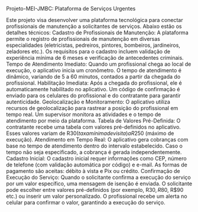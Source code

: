 Projeto-MEI-JMBC: Plataforma de Serviços Urgentes

Este projeto visa desenvolver uma plataforma tecnológica para conectar profissionais de manutenção a solicitantes de serviços. Abaixo estão os detalhes técnicos:
Cadastro de Profissionais de Manutenção:
A plataforma permite o registro de profissionais de manutenção em diversas especialidades (eletricistas, pedreiros, pintores, bombeiros, jardineiros, zeladores etc.).
Os requisitos para o cadastro incluem validação de experiência mínima de 6 meses e verificação de antecedentes criminais.
Tempo de Atendimento Imediato:
Quando um profissional chega ao local de execução, o aplicativo inicia um cronômetro.
O tempo de atendimento é dinâmico, variando de 5 a 60 minutos, contados a partir da chegada do profissional.
Habilitação Imediata:
Após a chegada do profissional, ele é automaticamente habilitado no aplicativo.
Um código de confirmação é enviado para os celulares do profissional e do contratante para garantir autenticidade.
Geolocalização e Monitoramento:
O aplicativo utiliza recursos de geolocalização para rastrear a posição do profissional em tempo real.
Um supervisor monitora as atividades e o tempo de atendimento por meio da plataforma.
Tabela de Valores Pré-Definida:
O contratante recebe uma tabela com valores pré-definidos no aplicativo.
Esses valores variam de R$30 (taxa mínima de visita) a R$250 (máximo de execução).
Atendimento em Tempo Real:
O aplicativo gera cobranças com base no tempo de atendimento dentro do intervalo estabelecido.
Caso o tempo não seja especificado, a cobrança é gerada independentemente.
Cadastro Inicial:
O cadastro inicial requer informações como CEP, número de telefone (com validação automática por código) e e-mail.
As formas de pagamento são aceitas: débito à vista e Pix ou crédito.
Confirmação de Execução do Serviço:
Quando o solicitante confirma a execução do serviço por um valor específico, uma mensagem de isenção é enviada.
O solicitante pode escolher entre valores pré-definidos (por exemplo, R$30, R$80, R$90 etc.) ou inserir um valor personalizado.
O profissional recebe um alerta no celular para confirmar o valor, garantindo a execução do serviço.
